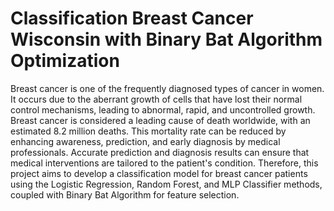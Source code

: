 # Classification Breast Cancer Wisconsin with Binary Bat Algorithm Optimization

Breast cancer is one of the frequently diagnosed types of cancer in women. It occurs due to the aberrant growth of cells that have lost their normal control mechanisms, leading to abnormal, rapid, and uncontrolled growth. Breast cancer is considered a leading cause of death worldwide, with an estimated 8.2 million deaths. This mortality rate can be reduced by enhancing awareness, prediction, and early diagnosis by medical professionals. Accurate prediction and diagnosis results can ensure that medical interventions are tailored to the patient's condition. Therefore, this project aims to develop a classification model for breast cancer patients using the Logistic Regression, Random Forest, and MLP Classifier methods, coupled with Binary Bat Algorithm for feature selection.
